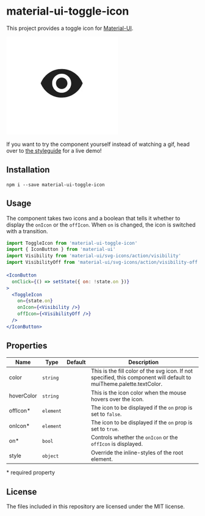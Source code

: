 # material-ui-toggle-icon
This project provides a toggle icon for [Material-UI][mui].

![Demo](demo.gif)

If you want to try the component yourself instead of watching a gif, head over to [the styleguide][styleguide] for a live demo!

## Installation
```shell
npm i --save material-ui-toggle-icon
```

## Usage
The component takes two icons and a boolean that tells it whether to display the `onIcon` or the `offIcon`. When `on` is changed, the icon is switched with a transition.

```jsx
import ToggleIcon from 'material-ui-toggle-icon'
import { IconButton } from 'material-ui'
import Visibility from 'material-ui/svg-icons/action/visibility'
import VisibilityOff from 'material-ui/svg-icons/action/visibility-off'

<IconButton
  onClick={() => setState({ on: !state.on })}
>
  <ToggleIcon
    on={state.on}
    onIcon={<Visibility />}
    offIcon={<VisibilityOff />}
  />
</IconButton>
```

## Properties
|Name|Type|Default|Description|
|---|---|---|---|
|color|`string`||This is the fill color of the svg icon. If not specified, this component will default to muiTheme.palette.textColor.|
|hoverColor|`string`||This is the icon color when the mouse hovers over the icon.|
|offIcon*|`element`||The icon to be displayed if the `on` prop is set to `false`.|
|onIcon*|`element`||The icon to be displayed if the `on` prop is set to `true`.|
|on*|`bool`||Controls whether the `onIcon` or the `offIcon` is displayed.|
|style|`object`||Override the inline-styles of the root element.|

\* required property

## License
The files included in this repository are licensed under the MIT license.

[mui]: http://www.material-ui.com/#/
[styleguide]: https://mui.wertarbyte.com/#material-ui-toggle-icon
